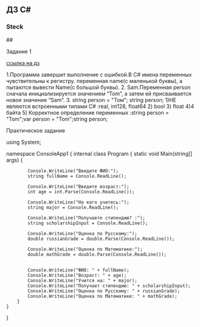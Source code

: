 ## ДЗ C#

### Steck

##<p>Задание 1</p>
[ссылка на дз](https://github.com/MariaMayskaya/-/blob/main/%D1%80%D1%8B%D0%B1%D0%B0/Program1.cs)

1.Программа завершит выполнение с ошибкой.В C# имена переменных чувствительны к регистру. переменная name(с маленькой буквы), а пытаются вывести Name(с большой буквы).
2. Sam.Переменная person сначала инициализируется значением “Tom”, а затем ей присваивается новое значение “Sam”.
3.  string person = "Том";
string person;
1)НЕ являются встроенными типами C# :real, int128, float64
2) bool
3) float
4)4 байта
5) Корректное определение переменных :string person = "Tom";var person = "Tom";string person;

<p>Практическое задание </p>
using System;

namespace ConsoleApp1
{
    internal class Program
    {
        static void Main(string[] args)
        {



            Console.WriteLine("Введите ФИО:");
            string fullName = Console.ReadLine();

            Console.WriteLine("Введите возраст:");
            int age = int.Parse(Console.ReadLine());

            Console.WriteLine("На кого учитесь:");
            string major = Console.ReadLine();

            Console.WriteLine("Получаете стипендию? :");
            string scholarshipInput = Console.ReadLine();

            Console.WriteLine("Оценка по Русскому:");
            double russianGrade = double.Parse(Console.ReadLine());

            Console.WriteLine("Оценка по Математике:");
            double mathGrade = double.Parse(Console.ReadLine());


            Console.WriteLine("ФИО: " + fullName);
            Console.WriteLine("Возраст: " + age);
            Console.WriteLine("Учится на: " + major);
            Console.WriteLine("Получает стипендию: " + scholarshipInput);
            Console.WriteLine("Оценка по Русскому: " + russianGrade);
            Console.WriteLine("Оценка по Математике: " + mathGrade);
        }
    }
}


